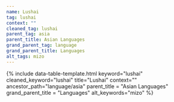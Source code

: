 ```yaml
---
name: Lushai
tag: lushai
context: ""
cleaned_tag: lushai
parent_tag: asia
parent_title: Asian Languages
grand_parent_tag: language
grand_parent_title: Languages
alt_tags: mizo
---
```


{% include data-table-template.html 
  keyword="lushai" 
  cleaned_keyword="lushai" 
  title="Lushai"
  context=""
  ancestor_path="language/asia" 
  parent_title = "Asian Languages"
  grand_parent_title = "Languages"
  alt_keywords="mizo"
%}

